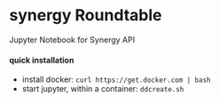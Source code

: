 # synergy Roundtable

Jupyter Notebook for Synergy API



#### quick installation
- install docker:
```curl https://get.docker.com | bash ```<br>
- start jupyter, within a container: ```ddcreate.sh```
